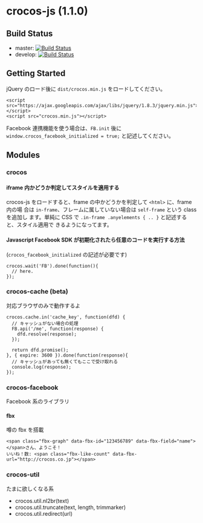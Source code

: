 crocos-js (1.1.0)
================================================================================


Build Status
--------------------------------------------------------------------------------

- master: [![Build Status](https://travis-ci.org/crocos/crocos-js.png?branch=master)](https://travis-ci.org/crocos/crocos-js)
- develop: [![Build Status](https://travis-ci.org/crocos/crocos-js.png?branch=develop)](https://travis-ci.org/crocos/crocos-js)


Getting Started
--------------------------------------------------------------------------------

jQuery のロード後に `dist/crocos.min.js` をロードしてください。

    <script src="https://ajax.googleapis.com/ajax/libs/jquery/1.8.3/jquery.min.js"></script>
    <script src="crocos.min.js"></script>


Facebook 連携機能を使う場合は、`FB.init` 後に `window.crocos_facebook_initialized = true;` と記述してください。


Modules
--------------------------------------------------------------------------------

### crocos

#### iframe 内かどうか判定してスタイルを適用する

crocos-js をロードすると、frame の中かどうかを判定して `<html>` に、frame 内の場
合は `in-frame`、フレームに属していない場合は `self-frame` という class を追加し
ます。単純に CSS で `.in-frame .anyelements { .. }` と記述すると、スタイル適用で
きるようになってます。


#### Javascript Facebook SDK が初期化されたら任意のコードを実行する方法

(`crocos_facebook_initialized` の記述が必要です)

    crocos.wait('FB').done(function(){
      // here.
    });


### crocos-cache (beta)

対応ブラウザのみで動作するよ

    crocos.cache.in('cache_key', function(dfd) {
      // キャッシュがない場合の処理
      FB.api('/me', function(response) {
        dfd.resolve(response);
      });
      
      return dfd.promise();
    }, { expire: 3600 }).done(function(response){
      // キャッシュがあっても無くてもここで受け取れる
      console.log(response);
    });


### crocos-facebook

Facebook 系のライブラリ


#### fbx

噂の fbx を搭載

    <span class="fbx-graph" data-fbx-id="123456789" data-fbx-field="name"></span>さん、ようこそ！
    いいね！数: <span class="fbx-like-count" data-fbx-url="http://crocos.co.jp"></span>


### crocos-util

たまに欲しくなる系

- crocos.util.nl2br(text)
- crocos.util.truncate(text, length, trimmarker)
- crocos.util.redirect(url)


